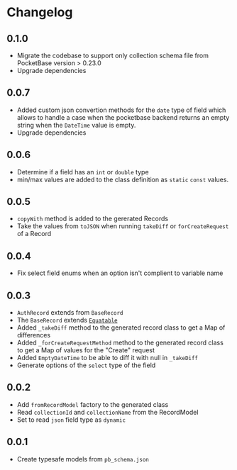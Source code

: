 # Changelog

## 0.1.0

* Migrate the codebase to support only collection schema file from PocketBase version > 0.23.0
* Upgrade dependencies

## 0.0.7

* Added custom json convertion methods for the `date` type of field which allows to handle a case when the pocketbase backend returns an empty string when the `DateTime` value is empty.
* Upgrade dependencies

## 0.0.6

* Determine if a field has an `int` or `double` type
* min/max values are added to the class definition as `static` `const` values.

## 0.0.5

* `copyWith` method is added to the gererated Records
* Take the values from `toJSON` when running `takeDiff` or `forCreateRequest` of a Record

## 0.0.4

* Fix select field enums when an option isn't complient to variable name

## 0.0.3

* `AuthRecord` extends from `BaseRecord`
* The `BaseRecord` extends [`Equatable`](https://pub.dev/packages/equatable)
* Added `_takeDiff` method to the generated record class to get a Map of differences
* Added `_forCreateRequestMethod` method to the generated record class to get a Map of values for the "Create" request
* Added `EmptyDateTime` to be able to diff it with null in `_takeDiff`
* Generate options of the `select` type of the field

## 0.0.2

* Add `fromRecordModel` factory to the generated class
* Read `collectionId` and `collectionName` from the RecordModel
* Set to read `json` field type as `dynamic`

## 0.0.1

* Create typesafe models from `pb_schema.json`
